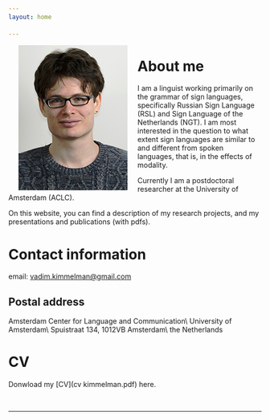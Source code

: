```yaml
---
layout: home

---
```


<img style="float:left;" src="img/pasfoto.jpeg" hspace="20">

# About me 

I am a linguist working primarily on the grammar of sign languages, specifically Russian Sign Language (RSL) and Sign Language of the Netherlands (NGT). I am most interested in the question to what extent sign languages are similar to and different from spoken languages, that is, in the effects of modality. 

Currently I am a postdoctoral researcher at the University of Amsterdam (ACLC).

On this website, you can find a description of my research projects, and my presentations and publications (with pdfs).


# Contact information 

email: <vadim.kimmelman@gmail.com>

## Postal address

Amsterdam Center for Language and Communication\\
University of Amsterdam\\
Spuistraat 134, 1012VB Amsterdam\\
the Netherlands

# CV

Donwload my [CV](cv kimmelman.pdf) here. 

<br>

-----

<br> 
